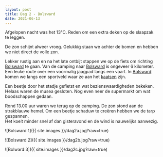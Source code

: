 ```yaml
---
layout: post
title: Dag 2 - Bolsward
date: 2021-06-13
---
```

Afgelopen nacht was het 13°C. Reden om een extra deken op de slaapzak te leggen.  

De zon schijnt alweer vroeg. Gelukkig staan we achter de bomen en hebben we niet direct de volle zon.  

Lekker rustig aan en na het late ontbijt stappen we op de fiets om richting [Bolsward](https://nl.wikipedia.org/wiki/Bolsward) te gaan. Van de camping naar [Bolsward](https://nl.wikipedia.org/wiki/Bolsward) is ongeveer 6 kilometer. Een leuke route over een voormalig jaagpad langs een vaart. In [Bolsward](https://nl.wikipedia.org/wiki/Bolsward) komen we langs een sportveld waar ze aan het [kaatsen](https://nl.wikipedia.org/wiki/Kaatsen) zijn.

Een beetje door het stadje gefietst en wat bezienswaardigheden bekeken. Helaas waren de musea gesloten. Nog even neer de supermarkt om wat boodschappen gedaan.

Rond 13.00 uur waren we terug op de camping.
De zon stond aan de strakblauwe hemel. Om een beetje schaduw te creëren hebben we de tarp gespannen.  
Het koelt minder snel af dan gisteravond en de wind is nauwelijks aanwezig.

![Bolsward 1]({{ site.images }}/dag2a.jpg?raw=true)  

![Bolsward 2]({{ site.images }}/dag2b.jpg?raw=true)  

![Bolward 3]({{ site.images }}/dag2c.jpg?raw=true) 
